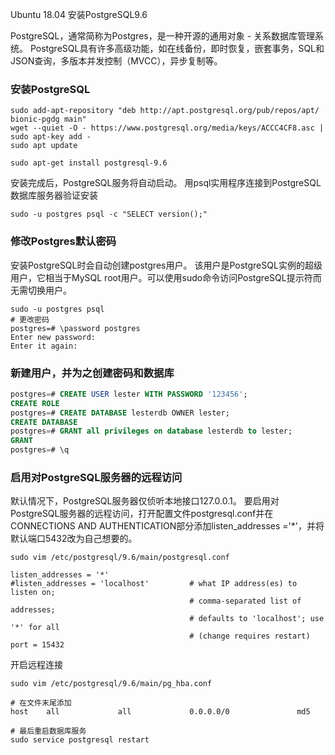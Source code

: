 Ubuntu 18.04 安装PostgreSQL9.6

PostgreSQL，通常简称为Postgres，是一种开源的通用对象 - 关系数据库管理系统。 PostgreSQL具有许多高级功能，如在线备份，即时恢复，嵌套事务，SQL和JSON查询，多版本并发控制（MVCC），异步复制等。

### 安装PostgreSQL
```shell
sudo add-apt-repository "deb http://apt.postgresql.org/pub/repos/apt/ bionic-pgdg main"
wget --quiet -O - https://www.postgresql.org/media/keys/ACCC4CF8.asc | sudo apt-key add -
sudo apt update
```

```shell
sudo apt-get install postgresql-9.6
```

安装完成后，PostgreSQL服务将自动启动。 用psql实用程序连接到PostgreSQL数据库服务器验证安装

```shell
sudo -u postgres psql -c "SELECT version();"
```

### 修改Postgres默认密码

安装PostgreSQL时会自动创建postgres用户。 该用户是PostgreSQL实例的超级用户，它相当于MySQL root用户。可以使用sudo命令访问PostgreSQL提示符而无需切换用户。

```shell
sudo -u postgres psql
# 更改密码
postgres=# \password postgres
Enter new password:
Enter it again:
```

### 新建用户，并为之创建密码和数据库

```SQL
postgres=# CREATE USER lester WITH PASSWORD '123456';
CREATE ROLE
postgres=# CREATE DATABASE lesterdb OWNER lester;
CREATE DATABASE
postgres=# GRANT all privileges on database lesterdb to lester;
GRANT
postgres=# \q
```

### 启用对PostgreSQL服务器的远程访问

默认情况下，PostgreSQL服务器仅侦听本地接口127.0.0.1。 要启用对PostgreSQL服务器的远程访问，打开配置文件postgresql.conf并在CONNECTIONS AND AUTHENTICATION部分添加listen_addresses ='*'，并将默认端口5432改为自己想要的。

```shell
sudo vim /etc/postgresql/9.6/main/postgresql.conf
```


```shell
listen_addresses = '*'
#listen_addresses = 'localhost'         # what IP address(es) to listen on;
                                        # comma-separated list of addresses;
                                        # defaults to 'localhost'; use '*' for all
                                        # (change requires restart)
port = 15432
```

开启远程连接

```shell
sudo vim /etc/postgresql/9.6/main/pg_hba.conf
```

```shell
# 在文件末尾添加
host    all             all             0.0.0.0/0               md5
```

```shell
# 最后重启数据库服务
sudo service postgresql restart
```

